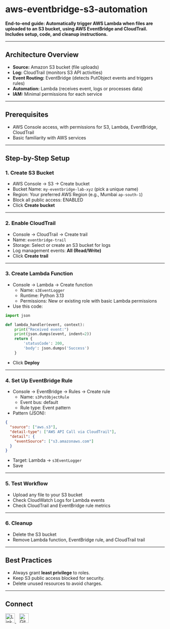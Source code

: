 
# aws-eventbridge-s3-automation

**End-to-end guide: Automatically trigger AWS Lambda when files are uploaded to an S3 bucket, using AWS EventBridge and CloudTrail. Includes setup, code, and cleanup instructions.**

***

## Architecture Overview

- **Source:** Amazon S3 bucket (file uploads)
- **Log:** CloudTrail (monitors S3 API activities)
- **Event Routing:** EventBridge (detects PutObject events and triggers rules)
- **Automation:** Lambda (receives event, logs or processes data)
- **IAM:** Minimal permissions for each service

***

## Prerequisites

- AWS Console access, with permissions for S3, Lambda, EventBridge, CloudTrail
- Basic familiarity with AWS services

***

## Step-by-Step Setup

### 1. Create S3 Bucket

- AWS Console → S3 → Create bucket
- Bucket Name: `my-eventbridge-lab-xyz` (pick a unique name)
- Region: Your preferred AWS Region (e.g., Mumbai `ap-south-1`)
- Block all public access: ENABLED  
- Click **Create bucket**

***

### 2. Enable CloudTrail

- Console → CloudTrail → Create trail
- Name: `eventbridge-trail`
- Storage: Select or create an S3 bucket for logs
- Log management events: **All (Read/Write)**
- Click **Create trail**

***

### 3. Create Lambda Function

- Console → Lambda → Create function
    - Name: `s3EventLogger`
    - Runtime: Python 3.13
    - Permissions: New or existing role with basic Lambda permissions
- Use this code:

```python
import json

def lambda_handler(event, context):
    print("Received event:")
    print(json.dumps(event, indent=2))
    return {
        'statusCode': 200,
        'body': json.dumps('Success')
    }
```

- Click **Deploy**

***

### 4. Set Up EventBridge Rule

- Console → EventBridge → Rules → Create rule
    - Name: `s3PutObjectRule`
    - Event bus: default
    - Rule type: Event pattern
- Pattern (JSON):

```json
{
  "source": ["aws.s3"],
  "detail-type": ["AWS API Call via CloudTrail"],
  "detail": {
    "eventSource": ["s3.amazonaws.com"]
  }
}
```
- Target: Lambda → `s3EventLogger`
- Save

***

### 5. Test Workflow

- Upload any file to your S3 bucket
- Check CloudWatch Logs for Lambda events
- Check CloudTrail and EventBridge rule metrics

***

### 6. Cleanup

- Delete the S3 bucket
- Remove Lambda function, EventBridge rule, and CloudTrail trail

***

## Best Practices

- Always grant **least privilege** to roles.
- Keep S3 public access blocked for security.
- Delete unused resources to avoid charges.

***

## Connect
<a href="https://www.linkedin.com/in/hiranmaya-biswas-505a1823a/" target="_blank"> <img src="https://img.shields.io/badge/LinkedIn-Connect-blue?logo=linkedin" alt="LinkedIn" height="30"> </a> <a href="https://github.com/Harry-404" target="_blank" style="margin-left:10px;"> <img src="https://img.shields.io/badge/GitHub-Follow-black?logo=github" alt="GitHub" height="30"> </a>
